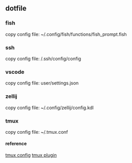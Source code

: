 ## dotfile
### fish
copy config file: ~/.config/fish/functions/fish_prompt.fish
### ssh
copy config file: /.ssh/config/config

### vscode
copy config file: user/settings.json

### zellij
copy config file: ~/.config/zellij/config.kdl

### tmux
copy config file: ~/.tmux.conf

#### reference
[tmux config](https://www.cnblogs.com/hongdada/p/13528984.html)
[tmux plugin](https://github.com/tmux-plugins)
